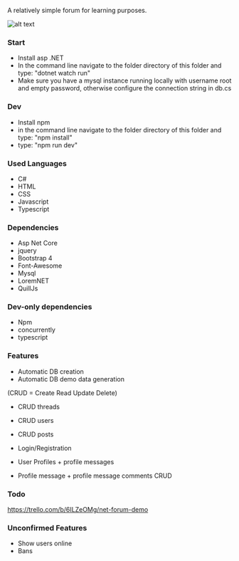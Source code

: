 A relatively simple forum for learning purposes.

![alt text](https://i.gyazo.com/d78b9d20829caf3b3d86c58b93384851.png)

### Start

* Install asp .NET
* In the command line navigate to the folder directory of this folder and type: "dotnet watch run"
* Make sure you have a mysql instance running locally with username root and empty password, otherwise configure the connection string in db.cs

### Dev

* Install npm
* in the command line navigate to the folder directory of this folder and type: "npm install"
* type: "npm run dev"

### Used Languages

* C#
* HTML
* CSS
* Javascript
* Typescript
  
### Dependencies

* Asp Net Core
* jquery
* Bootstrap 4
* Font-Awesome
* Mysql
* LoremNET
* QuillJs

### Dev-only dependencies

* Npm
* concurrently
* typescript

### Features

* Automatic DB creation
* Automatic DB demo data generation
  
(CRUD = Create Read Update Delete)

* CRUD threads
* CRUD users
* CRUD posts

* Login/Registration
* User Profiles + profile messages
* Profile message + profile message comments CRUD

### Todo

<https://trello.com/b/6ILZeOMg/net-forum-demo>

### Unconfirmed Features

* Show users online
* Bans
